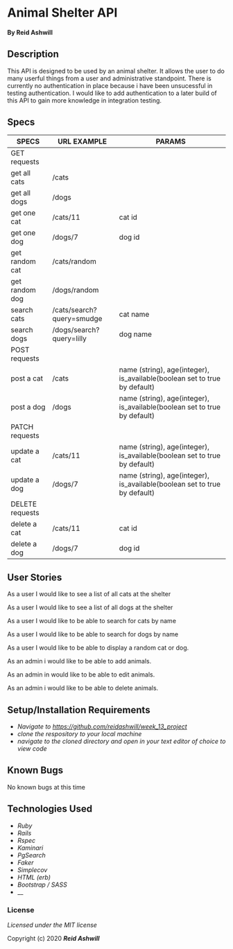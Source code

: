# Animal Shelter API


#### By Reid Ashwill 

## Description
This API is designed to be used by an animal shelter.  It allows the user to do many userful things from a user and administrative standpoint.  There is currently no authentication in place because i have been unsucessful in testing authentication.  I would like to add authentication to a later build of this API to gain more knowledge in integration testing.

## Specs

| SPECS           | URL EXAMPLE               | PARAMS                                                                     |
|-----------------|---------------------------|----------------------------------------------------------------------------|
| GET requests    |                           |                                                                            |
| get all cats    | /cats                     |                                                                            |
| get all dogs    | /dogs                     |                                                                            |
| get one cat     | /cats/11                  | cat id                                                                     |
| get one dog     | /dogs/7                   | dog id                                                                     |
| get random cat  | /cats/random              |                                                                            |
| get random dog  | /dogs/random              |                                                                            |
| search cats     | /cats/search?query=smudge | cat name                                                                   |
| search dogs     | /dogs/search?query=lilly  | dog name                                                                   |
| POST requests   |                           |                                                                            |
| post a cat      | /cats                     | name (string), age(integer), is_available(boolean set to true by default)  |
| post a dog      | /dogs                     | name (string), age(integer), is_available(boolean set to true by default)  |
| PATCH requests  |                           |                                                                            |
| update a cat    | /cats/11                  | name (string), age(integer), is_available(boolean set to true by default)  |
| update a dog    | /dogs/7                   | name (string), age(integer), is_available(boolean set to true by default)  |
| DELETE requests |                           |                                                                            |
| delete a cat    | /cats/11                  | cat id                                                                     |
| delete a dog    | /dogs/7                   | dog id                                                                     |



## User Stories

As a user I would like to see a list of all cats at the shelter

As a user I would like to see a list of all dogs at the shelter

As a user I would like to be able to search for cats by name

As a user I would like to be able to search for dogs by name

As a user I would like to be able to display a random cat or dog.

As an admin i would like to be able to add animals.

As an admin in would like to be able to edit animals.

As an admin i would like to be able to delete animals.


## Setup/Installation Requirements

* _Navigate to https://github.com/reidashwill/week_13_project_
* _clone the respository to your local machine_
* _navigate to the cloned directory and open in your text editor of choice to view code_

<!-- * _navigate to    to see the api live -->

## Known Bugs
No known bugs at this time


## Technologies Used

* _Ruby_
* _Rails_
* _Rspec_
* _Kaminari_
* _PgSearch_
* _Faker_
* _Simplecov_
* _HTML (erb)_
* _Bootstrap / SASS_
* __

### License

*Licensed under the MIT license*

Copyright (c) 2020 **_Reid Ashwill_**